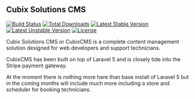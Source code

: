 ## Cubix Solutions CMS

[![Build Status](https://travis-ci.org/laravel/framework.svg)](https://travis-ci.org/laravel/framework)
[![Total Downloads](https://poser.pugx.org/laravel/framework/downloads.svg)](https://packagist.org/packages/laravel/framework)
[![Latest Stable Version](https://poser.pugx.org/laravel/framework/v/stable.svg)](https://packagist.org/packages/laravel/framework)
[![Latest Unstable Version](https://poser.pugx.org/laravel/framework/v/unstable.svg)](https://packagist.org/packages/laravel/framework)
[![License](https://poser.pugx.org/laravel/framework/license.svg)](https://packagist.org/packages/laravel/framework)

Cubix Solutions CMS or CubixCMS is a complete content management solution designed for web developers and support technicians.

CubixCMS has been built on top of Laravel 5 and is closely tide into the Stripe payment gateway.

At the moment there is nothing more here than base install of Laravel 5 but in the coming months will include much more
including a store and scheduler for booking technicians.
